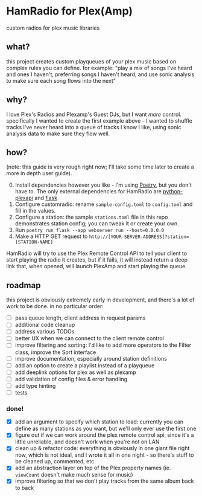 # HamRadio for Plex(Amp)

custom radios for plex music libraries

## what?

this project creates custom playqueues of your plex music based on complex rules you can define.
for example: "play a mix of songs I've heard and ones I haven't, preferring songs I haven't heard, and use sonic analysis to make sure each song flows into the next"

## why?

I love Plex's Radios and Plexamp's Guest DJs, but I want _more_ control. specifically I wanted to create the first example above - I wanted to shuffle tracks I've never heard into a queue of tracks I know I like, using sonic analysis data to make sure they flow well.

## how?

(note: this guide is very rough right now; I'll take some time later to create a more in depth user guide).

0. Install dependencies however you like - I'm using [Poetry](https://python-poetry.org/), but you don't have to. The only external dependencies for HamRadio are [python-plexapi](https://github.com/pkkid/python-plexapi) and [flask](https://flask.palletsprojects.com/en/3.0.x/)
1. Configure customradio: rename `sample-config.toml` to `config.toml` and fill in the values.
2. Configure a station: the sample `stations.toml` file in this repo demonstrates station config; you can tweak it or create your own.
3. Run `poetry run flask --app webserver run --host=0.0.0.0`
4. Make a HTTP GET request to `http://[YOUR-SERVER-ADDRESS]?station=[STATION-NAME]`

HamRadio will try to use the Plex Remote Control API to tell your client to start playing the radio it creates, but if it fails, it will instead return a deep link that, when opened, will launch PlexAmp and start playing the queue. 

## roadmap

this project is obviously extremely early in development, and there's a lot of work to be done. in no particular order:

- [ ] pass queue length, client address in request params
- [ ] additional code cleanup
- [ ] address various TODOs
- [ ] better UX when we can connect to the client remote control
- [ ] improve filtering and sorting: I'd like to add more operators to the Filter class, improve the Sort interface
- [ ] improve documentation, especially around station definitions
- [ ] add an option to create a playlist instead of a playqueue
- [ ] add deeplink options for plex as well as plexamp
- [ ] add validation of config files & error handling
- [ ] add type hinting
- [ ] tests

### done!
- [x] add an argument to specify which station to load: currently you can define as many stations as you want, but we'll only ever use the first one
- [x] figure out if we can work around the plex remote control api, since it's a little unreliable, and doesn't work when you're not on LAN
- [x] clean up & refactor code: everything is obviously in one giant file right now, which is not ideal, and I wrote it all in one night - so there's stuff to be cleaned up, commented, etc.
- [x] add an abstraction layer on top of the Plex property names (ie. `viewCount` doesn't make much sense for music)
- [x] improve filtering so that we don't play tracks from the same album back to back

